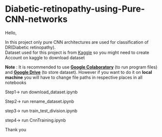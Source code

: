 # Diabetic-retinopathy-using-Pure-CNN-networks
Hello,

In this project only pure CNN architectures are used for classification of DR(Diabetic retinopathy).  
Dataset used for this project is from [Kaggle](https://www.kaggle.com/) so you might need to create Account on kaggle to download dataset

**Note** : It is recommended to use [**Google Colaboratory**](https://colab.research.google.com/)  (to run program files)  and  [**Google Drive**](https://drive.google.com/) (to store dataset).
           However if you want to do it on **local machine** you will have to change file paths in respective places in all notebooks 


Step1-> run download_dataset.ipynb

Step2-> run rename_dataset.ipynb

step3-> run train_test_division.ipynb

step4-> run CnnTraining.ipynb

Thank you 
